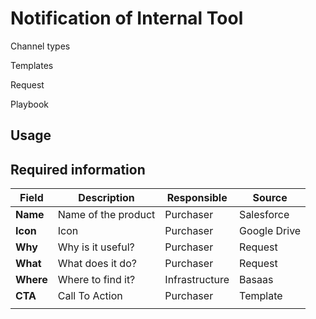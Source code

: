 # Notification of Internal Tool

Channel types

Templates

Request

Playbook



## Usage





## Required information

| Field     | Description         | Responsible    | Source       |
| --------- | ------------------- | -------------- | ------------ |
| **Name**  | Name of the product | Purchaser      | Salesforce   |
| **Icon**  | Icon                | Purchaser      | Google Drive |
| **Why**   | Why is it useful?   | Purchaser      | Request      |
| **What**  | What does it do?    | Purchaser      | Request      |
| **Where** | Where to find it?   | Infrastructure | Basaas       |
| **CTA**   | Call To Action      | Purchaser      | Template     |
|           |                     |                |              |





